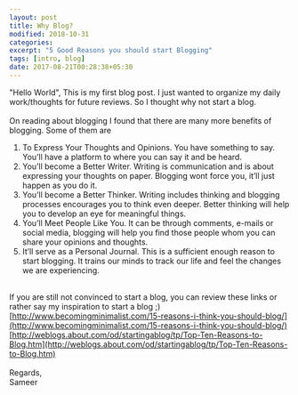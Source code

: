 ```yaml
---
layout: post
title: Why Blog?
modified: 2018-10-31
categories: 
excerpt: "5 Good Reasons you should start Blogging"
tags: [intro, blog]
date: 2017-08-21T00:28:38+05:30
---
```


"Hello World", This is my first blog post. I just wanted to organize my daily work/thoughts for future reviews. So I thought why not start a blog.<br><br>
On reading about blogging I found that there are many more benefits of blogging. Some of them are <br>
1. To Express Your Thoughts and Opinions. You have something to say. You’ll have a platform to where you can say it and be heard.<br>
2. You’ll become a Better Writer. Writing is communication and is about expressing your thoughts on paper. Blogging wont force you, it’ll just happen as you do it.<br>
3. You’ll become a Better Thinker. Writing includes thinking and blogging processes encourages you to think even deeper. Better thinking will help you to develop an eye for meaningful things.<br>
4. You’ll Meet People Like You. It can be through comments, e-mails or social media, blogging will help you find those people whom you can share your opinions and thoughts.<br>
5. It’ll serve as a Personal Journal. This is a sufficient enough reason to start blogging. It trains our minds to track our life and feel the changes we are experiencing.<br><br>  

If you are still not convinced to start a blog, you can review these links or rather say my inspiration to start a blog ;)<br>
[http://www.becomingminimalist.com/15-reasons-i-think-you-should-blog/](http://www.becomingminimalist.com/15-reasons-i-think-you-should-blog/)<br>
[http://weblogs.about.com/od/startingablog/tp/Top-Ten-Reasons-to-Blog.htm](http://weblogs.about.com/od/startingablog/tp/Top-Ten-Reasons-to-Blog.htm)
<br><br>
Regards,<br>
Sameer